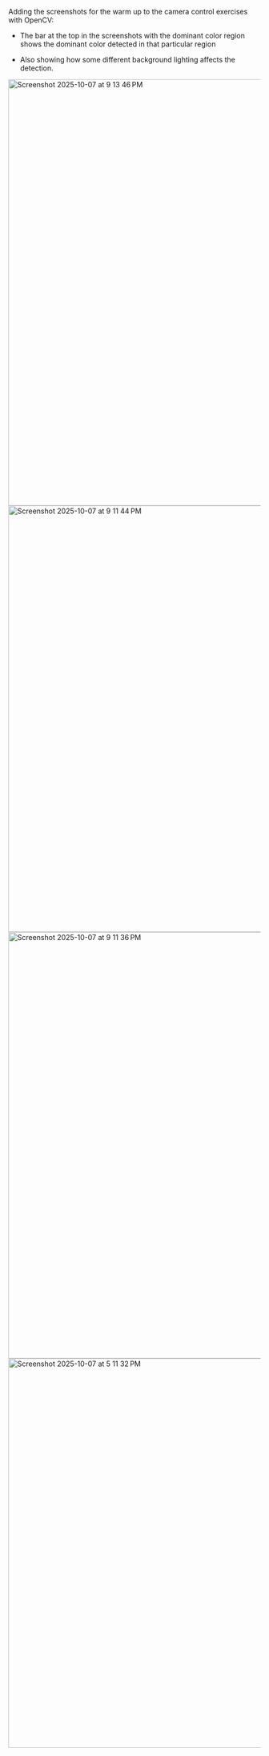 Adding the screenshots for the warm up to the camera control exercises with OpenCV:

- The bar at the top in the screenshots with the dominant color region shows the dominant color detected in that particular region

- Also showing how some different background lighting affects the detection.

<img width="1317" height="852" alt="Screenshot 2025-10-07 at 9 13 46 PM" src="https://github.com/user-attachments/assets/83e2fd61-e4e2-4307-90fe-bb6ca844b79f" />
<img width="1317" height="852" alt="Screenshot 2025-10-07 at 9 11 44 PM" src="https://github.com/user-attachments/assets/bbe0de83-fa91-41dd-a939-0b68b027dcf1" />
<img width="1317" height="852" alt="Screenshot 2025-10-07 at 9 11 36 PM" src="https://github.com/user-attachments/assets/90d94190-5551-44e7-8586-c197e5fcbcc5" />
<img width="899" height="778" alt="Screenshot 2025-10-07 at 5 11 32 PM" src="https://github.com/user-attachments/assets/0f88e8bd-2614-4d60-99cd-7934fc8f5714" />
